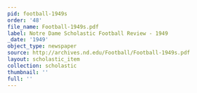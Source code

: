 ```yaml
---
pid: football-1949s
order: '48'
file_name: Football-1949s.pdf
label: Notre Dame Scholastic Football Review - 1949
_date: '1949'
object_type: newspaper
source: http://archives.nd.edu/Football/Football-1949s.pdf
layout: scholastic_item
collection: scholastic
thumbnail: ''
full: ''
---
```

